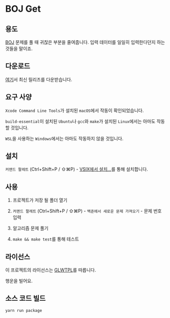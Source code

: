 # BOJ Get

## 용도

[BOJ](http://acmicpc.net) 문제를 풀 때 귀찮은 부분을 줄여줍니다. 입력 데이터를 일일히 입력한다던지 하는 것들을 말이죠.

## 다운로드

[여기](https://github.com/niceb5y/boj-get/releases)서 최신 릴리즈를 다운받습니다.

## 요구 사양

`Xcode Command Line Tools`가 설치된 `macOS`에서 작동이 확인되었습니다.

`build-essential`이 설치된 `Ubuntu`나 `gcc`와 `make`가 설치된 `Linux`에서는 아마도 작동할 것입니다.

`WSL`을 사용하는 `Windows`에서는 아마도 작동하지 않을 것입니다.

## 설치

`커맨드 팔레트` (Ctrl+Shift+P / ⇧⌘P) - [VSIX에서 설치...](https://code.visualstudio.com/docs/editor/extension-gallery#_install-from-a-vsix)를 통해 설치합니다.

## 사용

1. 프로젝트가 저장 될 폴더 열기

2. `커맨드 팔레트` (Ctrl+Shift+P / ⇧⌘P) - `백준에서 새로운 문제 가져오기` - 문제 번호 입력

3. 알고리즘 문제 풀기

4. `make && make test`를 통해 테스트

## 라이선스

이 프로젝트의 라이선스는 [GLWTPL](https://github.com/me-shaon/GLWTPL)를 따릅니다.

행운을 빌어요.

## 소스 코드 빌드

`yarn run package`
